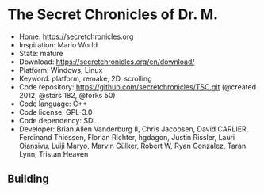 # The Secret Chronicles of Dr. M.

- Home: https://secretchronicles.org
- Inspiration: Mario World
- State: mature
- Download: https://secretchronicles.org/en/download/
- Platform: Windows, Linux
- Keyword: platform, remake, 2D, scrolling
- Code repository: https://github.com/secretchronicles/TSC.git (@created 2012, @stars 182, @forks 50)
- Code language: C++
- Code license: GPL-3.0
- Code dependency: SDL
- Developer: Brian Allen Vanderburg II, Chris Jacobsen, David CARLIER, Ferdinand Thiessen, Florian Richter, hgdagon, Justin Rissler, Lauri Ojansivu, Luiji Maryo, Marvin Gülker, Robert W, Ryan Gonzalez, Taran Lynn, Tristan Heaven

## Building
